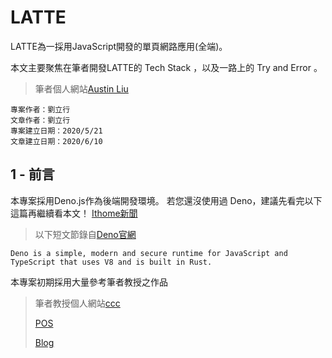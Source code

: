 # LATTE

LATTE為一採用JavaScript開發的單頁網路應用(全端)。

本文主要聚焦在筆者開發LATTE的 Tech Stack ，以及一路上的 Try and Error 。

>筆者個人網站[Austin Liu](https://austin362667.github.io/)
```
專案作者：劉立行 
文章作者：劉立行 
專案建立日期：2020/5/21
文章建立日期：2020/6/10
```

## 1 - 前言

本專案採用Deno.js作為後端開發環境。
若您還沒使用過 Deno，建議先看完以下這篇再繼續看本文！
[Ithome新聞](https://www.ithome.com.tw/news/137613)

>以下短文節錄自[Deno官網](https://deno.land/)
```
Deno is a simple, modern and secure runtime for JavaScript and TypeScript that uses V8 and is built in Rust.
```

本專案初期採用大量參考筆者教授之作品

>筆者教授個人網站[ccc](https://misavo.com/blog/Home)
>
>[POS](https://github.com/ccc-js/pos)
>
>[Blog](https://github.com/ccc-js/blog6)
